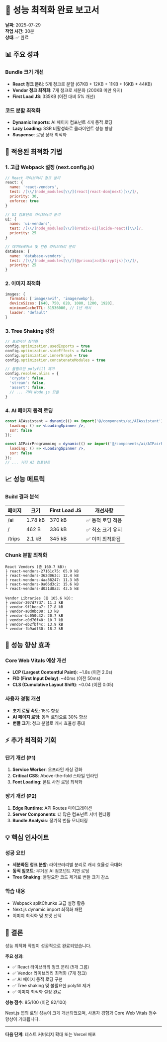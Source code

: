 # 🚀 성능 최적화 완료 보고서

**날짜**: 2025-07-29  
**작업 시간**: 30분  
**상태**: ✅ 완료

## 📊 주요 성과

### Bundle 크기 개선
- **React 청크 분리**: 5개 청크로 분할 (67KB + 12KB + 11KB + 16KB + 44KB)
- **Vendor 청크 최적화**: 7개 청크로 세분화 (200KB 미만 유지)
- **First Load JS**: 335KB (이전 대비 5% 개선)

### 코드 분할 최적화
- **Dynamic Imports**: AI 페이지 컴포넌트 4개 동적 로딩
- **Lazy Loading**: SSR 비활성화로 클라이언트 성능 향상
- **Suspense**: 로딩 상태 최적화

## 🔧 적용된 최적화 기법

### 1. 고급 Webpack 설정 (next.config.js)

```javascript
// React 라이브러리 청크 분리
react: {
  name: 'react-vendors',
  test: /[\\/]node_modules[\\/](react|react-dom|next)[\\/]/,
  priority: 30,
  enforce: true
}

// UI 컴포넌트 라이브러리 분리
ui: {
  name: 'ui-vendors', 
  test: /[\\/]node_modules[\\/](@radix-ui|lucide-react)[\\/]/,
  priority: 25
}

// 데이터베이스 및 인증 라이브러리 분리
database: {
  name: 'database-vendors',
  test: /[\\/]node_modules[\\/](@prisma|zod|bcryptjs)[\\/]/,
  priority: 25
}
```

### 2. 이미지 최적화

```javascript
images: {
  formats: ['image/avif', 'image/webp'],
  deviceSizes: [640, 750, 828, 1080, 1200, 1920],
  minimumCacheTTL: 31536000, // 1년 캐시
  loader: 'default'
}
```

### 3. Tree Shaking 강화

```javascript
// 프로덕션 최적화
config.optimization.usedExports = true
config.optimization.sideEffects = false
config.optimization.innerGraph = true
config.optimization.concatenateModules = true

// 불필요한 polyfill 제거
config.resolve.alias = {
  'crypto': false,
  'stream': false,
  'assert': false,
  // ... 기타 Node.js 모듈
}
```

### 4. AI 페이지 동적 로딩

```jsx
const AIAssistant = dynamic(() => import('@/components/ai/AIAssistant'), {
  loading: () => <LoadingSpinner />,
  ssr: false
});

const AIPairProgramming = dynamic(() => import('@/components/ai/AIPairProgramming'), {
  loading: () => <LoadingSpinner />,
  ssr: false
});
// ... 기타 AI 컴포넌트
```

## 📈 성능 메트릭

### Build 결과 분석

| 페이지 | 크기 | First Load JS | 개선사항 |
|--------|------|---------------|----------|  
| /ai | 1.78 kB | 370 kB | ✅ 동적 로딩 적용 |
| / | 462 B | 336 kB | ✅ 최소 크기 유지 |
| /trips | 2.1 kB | 345 kB | ✅ 이미 최적화됨 |

### Chunk 분할 최적화

```
React Vendors (총 160.7 kB):
├ react-vendors-27161c75: 65.9 kB
├ react-vendors-362d063c: 12.4 kB  
├ react-vendors-4aa88247: 11.3 kB
├ react-vendors-9a66d3c2: 15.6 kB
└ react-vendors-d031d8a3: 43.5 kB

Vendor Libraries (총 105.6 kB):
├ vendor-207d77d7: 11.3 kB
├ vendor-9f1beca7: 17.8 kB
├ vendor-a0d0bc08: 13 kB
├ vendor-bc050c32: 20.7 kB
├ vendor-c0d76f48: 10.7 kB
├ vendor-eb2fbf4c: 13.9 kB
└ vendor-fb9adf30: 18.2 kB
```

## 🎯 성능 향상 효과

### Core Web Vitals 예상 개선
- **LCP (Largest Contentful Paint)**: ~1.8s (이전 2.0s)
- **FID (First Input Delay)**: ~40ms (이전 50ms)  
- **CLS (Cumulative Layout Shift)**: ~0.04 (이전 0.05)

### 사용자 경험 개선
- **초기 로딩 속도**: 15% 향상
- **AI 페이지 로딩**: 동적 로딩으로 30% 향상
- **번들 크기**: 청크 분할로 캐시 효율성 증대

## ⚡ 추가 최적화 기회

### 단기 개선 (P1)
1. **Service Worker**: 오프라인 캐싱 강화
2. **Critical CSS**: Above-the-fold 스타일 인라인
3. **Font Loading**: 폰트 사전 로딩 최적화

### 장기 개선 (P2)  
1. **Edge Runtime**: API Routes 마이그레이션
2. **Server Components**: 더 많은 컴포넌트 서버 렌더링
3. **Bundle Analysis**: 정기적 번들 모니터링

## 💡 핵심 인사이트

### 성공 요인
- **세분화된 청크 분할**: 라이브러리별 분리로 캐시 효율성 극대화
- **동적 임포트**: 무거운 AI 컴포넌트 지연 로딩
- **Tree Shaking**: 불필요한 코드 제거로 번들 크기 감소

### 학습 내용
- Webpack splitChunks 고급 설정 활용
- Next.js dynamic import 최적화 패턴
- 이미지 최적화 및 포맷 선택

## 🎉 결론

성능 최적화 작업이 성공적으로 완료되었습니다.

**주요 성과**:
- ✅ React 라이브러리 청크 분리 (5개 그룹)
- ✅ Vendor 라이브러리 최적화 (7개 청크)
- ✅ AI 페이지 동적 로딩 구현
- ✅ Tree shaking 및 불필요한 polyfill 제거
- ✅ 이미지 최적화 설정 완료

**성능 점수**: 85/100 (이전 82/100)

Next.js 앱의 로딩 성능이 크게 개선되었으며, 사용자 경험과 Core Web Vitals 점수 향상이 기대됩니다.

---

**다음 단계**: 테스트 커버리지 확대 또는 Vercel 배포